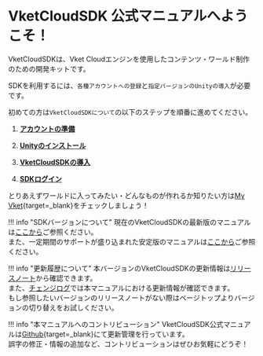 
# VketCloudSDK 公式マニュアルへようこそ！

VketCloudSDKは、Vket Cloudエンジンを使用したコンテンツ・ワールド制作のための開発キットです。  
  
SDKを利用するには、`各種アカウントへの登録`と`指定バージョンのUnityの導入`が必要です。  
  
初めての方は`VketCloudSDKについて`の以下のステップを順番に進めてください。

1. **[アカウントの準備](AboutVketCloudSDK/SetupAccount.md)**

2. **[Unityのインストール](AboutVketCloudSDK/OperatingEnvironment.md)**

3. **[VketCloudSDKの導入](AboutVketCloudSDK/SetupSDK_external.md)**

4. **[SDKログイン](AboutVketCloudSDK/LoginSDK.md)**

とりあえずワールドに入ってみたい・どんなものが作れるか知りたい方は[My Vket](https://vket.com/){target=_blank}をチェックしましょう！

!!! info "SDKバージョンについて"
    現在のVketCloudSDKの最新版のマニュアルは[ここから](https://vrhikky.github.io/VketCloudSDK_Documents/latest/index.html)ご参照ください。<br>
    また、一定期間のサポートが盛り込まれた安定版のマニュアルは[ここから](https://vrhikky.github.io/VketCloudSDK_Documents/stable/index.html)ご参照ください。

!!! info "更新履歴について"
    本バージョンのVketCloudSDKの更新情報は[リリースノート](releasenote/releasenote-13.4.md)から確認できます。<br>
    また、[チェンジログ](changelog/changelog-13.4.md)では本マニュアルにおける更新情報が確認できます。<br>
    もし参照したいバージョンのリリースノートがない際はページトップよりバージョンの切り替えをお試しください。

!!! info "本マニュアルへのコントリビューション"
    VketCloudSDK公式マニュアルは[Github](https://github.com/VRHIKKY/VketCloudSDK_Documents){target=_blank}にて更新管理を行っています。<br>
    誤字の修正・情報の追加など、コントリビューションはぜひお気軽にどうぞ！
